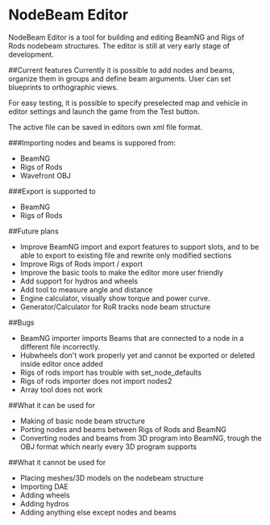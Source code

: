 NodeBeam Editor
==============

NodeBeam Editor is a tool for building and editing BeamNG and Rigs of Rods nodebeam structures. The editor is still at very early stage of development.

##Current features
Currently it is possible to add nodes and beams, organize them in groups and define beam arguments. User can set blueprints to orthographic views. 

For easy testing, it is possible to specify preselected map and vehicle in editor settings and launch the game from the Test button.

The active file can be saved in editors own xml file format.

###Importing nodes and beams is suppored from:
* BeamNG
* Rigs of Rods
* Wavefront OBJ

###Export is supported to
* BeamNG
* Rigs of Rods

##Future plans
* Improve BeamNG import and export features to support slots, and to be able to export to existing file and rewrite only modified sections
* Improve Rigs of Rods import / export
* Improve the basic tools to make the editor more user friendly
* Add support for hydros and wheels
* Add tool to measure angle and distance
* Engine calculator, visually show torque and power curve.
* Generator/Calculator for RoR tracks node beam structure

##Bugs
* BeamNG importer imports Beams that are connected to a node in a different file incorrectly.
* Hubwheels don't work properly yet and cannot be exported or deleted inside editor once added
* Rigs of rods import has trouble with set_node_defaults
* Rigs of rods importer does not import nodes2
* Array tool does not work

##What it can be used for
* Making of basic node beam structure
* Porting nodes and beams between Rigs of Rods and BeamNG
* Converting nodes and beams from 3D program into BeamNG, trough the OBJ format which nearly every 3D program supports

##What it cannot be used for
* Placing meshes/3D models on the nodebeam structure
* Importing DAE
* Adding wheels
* Adding hydros
* Adding anything else except nodes and beams